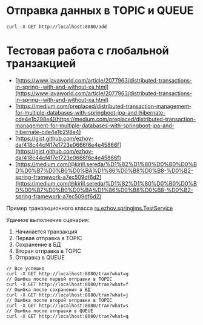 # Отправка данных в TOPIC и QUEUE

```
curl -X GET http://localhost:8080/add
```

# Тестовая работа с глобальной транзакцией

- [https://www.javaworld.com/article/2077963/distributed-transactions-in-spring--with-and-without-xa.html](https://www.javaworld.com/article/2077963/distributed-transactions-in-spring--with-and-without-xa.html)
- [https://medium.com/preplaced/distributed-transaction-management-for-multiple-databases-with-springboot-jpa-and-hibernate-cde4e1b298e4](https://medium.com/preplaced/distributed-transaction-management-for-multiple-databases-with-springboot-jpa-and-hibernate-cde4e1b298e4)
- [https://gist.github.com/ezhov-da/418c44cf417e1723e0666f6e4e45866f](https://gist.github.com/ezhov-da/418c44cf417e1723e0666f6e4e45866f)
- [https://medium.com/@kirill.sereda/%D1%82%D1%80%D0%B0%D0%BD%D0%B7%D0%B0%D0%BA%D1%86%D0%B8%D0%B8-%D0%B2-spring-framework-a7ec509df6d2](https://medium.com/@kirill.sereda/%D1%82%D1%80%D0%B0%D0%BD%D0%B7%D0%B0%D0%BA%D1%86%D0%B8%D0%B8-%D0%B2-spring-framework-a7ec509df6d2)

Пример транзакционного класса [ru.ezhov.springjms.TestService](src/main/java/ru/ezhov/springjms/TestService.java)

Удачное выполнение сценария:
1. Начинается транзакция
1. Первая отправка в TOPIC
1. Сохранение в БД
1. Вторая отправка в TOPIC
1. Отправка в QUEUE

```
// Все успешно
curl -X GET http://localhost:8080/tran?what=g
// Ошибка после первой отправки в TOPIC 
curl -X GET http://localhost:8080/tran?what=f
// Ошибка после сохранения в БД 
curl -X GET http://localhost:8080/tran?what=j
// Ошибка после второй отправки в TOPIC
curl -X GET http://localhost:8080/tran?what=s
// Ошибка после отправки в QUEUE
curl -X GET http://localhost:8080/tran?what=q
```
